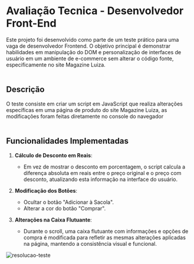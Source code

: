 # Avaliação Tecnica - Desenvolvedor Front-End
Este projeto foi desenvolvido como parte de um teste prático para uma vaga de desenvolvedor Frontend. O objetivo principal é demonstrar habilidades em manipulação do DOM e personalização de interfaces de usuário em um ambiente de e-commerce sem alterar o código fonte, especificamente no site Magazine Luiza.
<br> <br>

## Descrição
O teste consiste em criar um script em JavaScript que realiza alterações específicas em uma página de produto do site Magazine Luiza, as modificações foram feitas diretamente no console do navegador
<br> <br>

## Funcionalidades Implementadas
1. **Cálculo de Desconto em Reais**:
   - Em vez de mostrar o desconto em porcentagem, o script calcula a diferença absoluta em reais entre o preço original e o preço com desconto, atualizando esta informação na interface do usuário.

2. **Modificação dos Botões**:
   - Ocultar o botão "Adicionar à Sacola".
   - Alterar a cor do botão "Comprar".

3. **Alterações na Caixa Flutuante**:
   - Durante o scroll, uma caixa flutuante com informações e opções de compra é modificada para refletir as mesmas alterações aplicadas na página, mantendo a consistência visual e funcional.

![resolucao-teste](https://github.com/Isis-gsantos/Avaliacao-Tecnica-Desenvolvedor-Frontend/assets/142533840/3dd028f5-cd2a-4a28-87d8-e18312d1d4d2)

